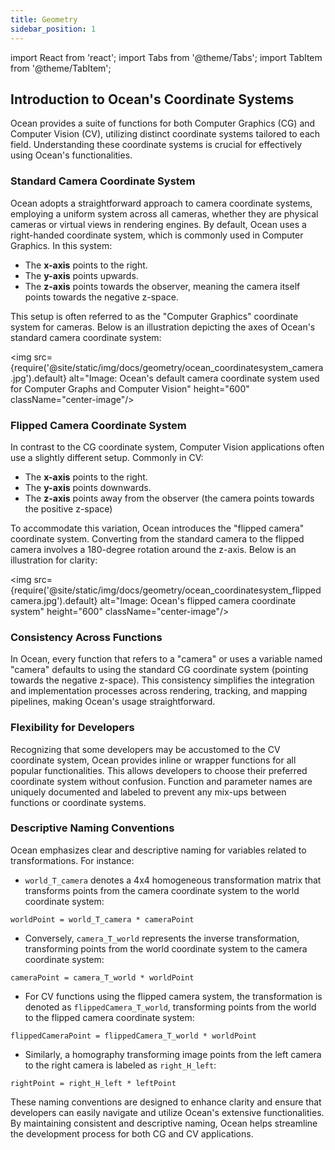 ```yaml
---
title: Geometry
sidebar_position: 1
---
```


import React from 'react';
import Tabs from '@theme/Tabs';
import TabItem from '@theme/TabItem';

## Introduction to Ocean's Coordinate Systems

Ocean provides a suite of functions for both Computer Graphics (CG) and Computer Vision (CV), utilizing distinct coordinate systems tailored to each field.
Understanding these coordinate systems is crucial for effectively using Ocean's functionalities.


### Standard Camera Coordinate System

Ocean adopts a straightforward approach to camera coordinate systems, employing a uniform system across all cameras, whether they are physical cameras or virtual views in rendering engines.
By default, Ocean uses a right-handed coordinate system, which is commonly used in Computer Graphics. In this system:

- The **x-axis** points to the right.
- The **y-axis** points upwards.
- The **z-axis** points towards the observer, meaning the camera itself points towards the negative z-space.

This setup is often referred to as the "Computer Graphics" coordinate system for cameras.
Below is an illustration depicting the axes of Ocean's standard camera coordinate system:

<img src={require('@site/static/img/docs/geometry/ocean_coordinatesystem_camera.jpg').default} alt="Image: Ocean's default camera coordinate system used for Computer Graphs and Computer Vision" height="600" className="center-image"/>


### Flipped Camera Coordinate System

In contrast to the CG coordinate system, Computer Vision applications often use a slightly different setup. Commonly in CV:

- The **x-axis** points to the right.
- The **y-axis** points downwards.
- The **z-axis** points away from the observer (the camera points towards the positive z-space)

To accommodate this variation, Ocean introduces the "flipped camera" coordinate system.
Converting from the standard camera to the flipped camera involves a 180-degree rotation around the z-axis. Below is an illustration for clarity:

<img src={require('@site/static/img/docs/geometry/ocean_coordinatesystem_flippedcamera.jpg').default} alt="Image: Ocean's flipped camera coordinate system" height="600" className="center-image"/>


### Consistency Across Functions

In Ocean, every function that refers to a "camera" or uses a variable named "camera" defaults to using the standard CG coordinate system (pointing towards the negative z-space).
This consistency simplifies the integration and implementation processes across rendering, tracking, and mapping pipelines, making Ocean's usage straightforward.


### Flexibility for Developers

Recognizing that some developers may be accustomed to the CV coordinate system, Ocean provides inline or wrapper functions for all popular functionalities.
This allows developers to choose their preferred coordinate system without confusion.
Function and parameter names are uniquely documented and labeled to prevent any mix-ups between functions or coordinate systems.


### Descriptive Naming Conventions

Ocean emphasizes clear and descriptive naming for variables related to transformations. For instance:

- `world_T_camera` denotes a 4x4 homogeneous transformation matrix that transforms points from the camera coordinate system to the world coordinate system:
```
worldPoint = world_T_camera * cameraPoint
```

- Conversely, `camera_T_world` represents the inverse transformation, transforming points from the world coordinate system to the camera coordinate system:
```
cameraPoint = camera_T_world * worldPoint
```

- For CV functions using the flipped camera system, the transformation is denoted as `flippedCamera_T_world`, transforming points from the world to the flipped camera coordinate system:
```
flippedCameraPoint = flippedCamera_T_world * worldPoint
```

- Similarly, a homography transforming image points from the left camera to the right camera is labeled as `right_H_left`:

```
rightPoint = right_H_left * leftPoint
```

These naming conventions are designed to enhance clarity and ensure that developers can easily navigate and utilize Ocean's extensive functionalities.
By maintaining consistent and descriptive naming, Ocean helps streamline the development process for both CG and CV applications.
